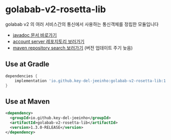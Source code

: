 # golabab-v2-rosetta-lib
golabab v2 의 여러 서비스간의 통신에서 사용하는 통신객체를 정립한 모듈입니다

- [javadoc 문서 바로가기](https://key-del-jeeinho.github.io/golabab-v2-rosetta/javadoc/index.html)
- [account server 레포지토리 보러가기](https://github.com/key-del-jeeinho/golabab-v2-account-server)
- [maven repository search 보러가기](https://search.maven.org/artifact/io.github.key-del-jeeinho/golabab-v2-rosetta-lib/) (버전 업데이트 주기 늦음)

## Use at Gradle
```groovy
dependencies {
    implementation 'io.github.key-del-jeeinho:golabab-v2-rosetta-lib:1.3.0-RELEASE'
}
```

## Use at Maven
```xml
<dependency>
  <groupId>io.github.key-del-jeeinho</groupId>
  <artifactId>golabab-v2-rosetta-lib</artifactId>
  <version>1.3.0-RELEASE</version>
</dependency>
```

